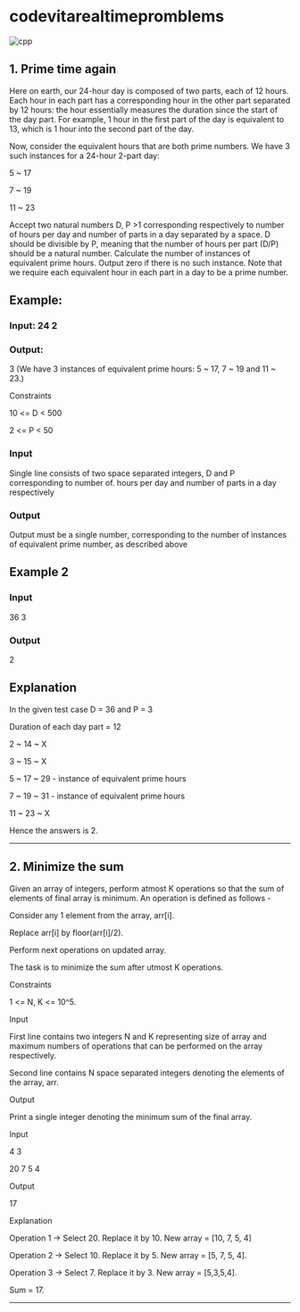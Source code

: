 # codevitarealtimepromblems
 ![cpp](https://coursehorse.imgix.net/images/course/17715/main/Developer%20Bootcamp%20CC%20Programmer%20Bootcamp.png?auto=format%2Cenhance%2Ccompress&crop=entropy&fit=crop&h=220&ixlib=php-1.2.1&q=90&w=330)
## 1. Prime time again
Here on earth, our 24-hour day is composed of two parts, each of 12 hours. Each hour in each part has a corresponding hour in the other part separated by 12 hours: the hour essentially measures the duration since the start of the day part. For example, 1 hour in the first part of the day is equivalent to 13, which is 1 hour into the second part of the day.

Now, consider the equivalent hours that are both prime numbers. We have 3 such instances for a 24-hour 2-part day:

5 ~ 17

7 ~ 19

11 ~ 23



Accept two natural numbers D, P >1 corresponding respectively to number of hours per day and number of parts in a day separated by a space. D should be divisible by P, meaning that the number of hours per part (D/P) should be a natural number. Calculate the number of instances of equivalent prime hours. Output zero if there is no such instance. Note that we require each equivalent hour in each part in a day to be a prime number.



## Example:

### Input: 24  2

### Output: 
3 (We have 3 instances of equivalent prime hours: 5 ~ 17, 7 ~ 19 and 11 ~ 23.)

Constraints

10 <= D < 500

2 <= P < 50



### Input

Single line consists of two space separated integers, D and P corresponding to number of. hours per day and number of parts in a day respectively

### Output

Output must be a single number, corresponding to the number of instances of equivalent prime number, as described above



## Example 2

### Input

36  3

### Output

2



## Explanation

In the given test case D = 36 and P = 3

Duration of each day part = 12

2 ~ 14 ~ X

3 ~ 15 ~ X

5 ~ 17 ~ 29 - instance of equivalent prime hours

7 ~ 19 ~ 31 - instance of equivalent prime hours

11 ~ 23 ~ X 

Hence the answers is 2.

------------------------------------------------------------------------

## 2. Minimize the sum

Given an array of integers, perform atmost K operations so that the sum of elements of final array is minimum. An operation is defined as follows -

Consider any 1 element from the array, arr[i].

Replace arr[i] by floor(arr[i]/2).

Perform next operations on updated array.

The task is to minimize the sum after utmost K operations.



Constraints

1 <= N, K <= 10^5.



Input

First line contains two integers N and K representing size of array and maximum numbers of operations that can be performed on the array respectively.

Second line contains N space separated integers denoting the elements of the array, arr.



Output

Print a single integer denoting the minimum sum of the final array.



Input

4 3

20 7 5 4



Output

17



Explanation

Operation 1 -> Select 20. Replace it by 10. New array = [10, 7, 5, 4]

Operation 2 -> Select 10. Replace it by 5. New array = [5, 7, 5, 4].

Operation 3 -> Select 7. Replace it by 3. New array = [5,3,5,4].

Sum = 17.

--------------------------------------------------------------------------------------------

